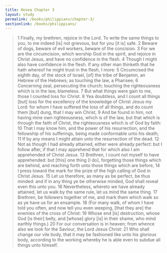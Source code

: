 ```yaml
---
title: Hosea Chapter 3
layout: study
permalink: /books/philippians/chapter-3/
sectionlink: /books/philippians/
---
```


> 1 Finally, my brethren, rejoice in the Lord. To write the same things to you, to me indeed [is] not grievous, but for you [it is] safe.
> 2 Beware of dogs, beware of evil workers, beware of the concision.
> 3 For we are the circumcision, which worship God in the spirit, and rejoice in Christ Jesus, and have no confidence in the flesh.
> 4 Though I might also have confidence in the flesh. If any other man thinketh that he hath whereof he might trust in the flesh, I more:
> 5 Circumcised the eighth day, of the stock of Israel, [of] the tribe of Benjamin, an Hebrew of the Hebrews; as touching the law, a Pharisee;
> 6 Concerning zeal, persecuting the church; touching the righteousness which is in the law, blameless.
> 7 But what things were gain to me, those I counted loss for Christ.
> 8 Yea doubtless, and I count all things [but] loss for the excellency of the knowledge of Christ Jesus my Lord: for whom I have suffered the loss of all things, and do count them [but] dung, that I may win Christ,
> 9 And be found in him, not having mine own righteousness, which is of the law, but that which is through the faith of Christ, the righteousness which is of God by faith:
> 10 That I may know him, and the power of his resurrection, and the fellowship of his sufferings, being made conformable unto his death;
> 11 If by any means I might attain unto the resurrection of the dead.
> 12 Not as though I had already attained, either were already perfect: but I follow after, if that I may apprehend that for which also I am apprehended of Christ Jesus.
> 13 Brethren, I count not myself to have apprehended: but [this] one thing [I do], forgetting those things which are behind, and reaching forth unto those things which are before,
> 14 I press toward the mark for the prize of the high calling of God in Christ Jesus.
> 15 Let us therefore, as many as be perfect, be thus minded: and if in any thing ye be otherwise minded, God shall reveal even this unto you.
> 16 Nevertheless, whereto we have already attained, let us walk by the same rule, let us mind the same thing.
> 17 Brethren, be followers together of me, and mark them which walk so as ye have us for an ensample.
> 18 (For many walk, of whom I have told you often, and now tell you even weeping, [that they are] the enemies of the cross of Christ:
> 19 Whose end [is] destruction, whose God [is their] belly, and [whose] glory [is] in their shame, who mind earthly things.)
> 20 For our conversation is in heaven; from whence also we look for the Saviour, the Lord Jesus Christ:
> 21 Who shall change our vile body, that it may be fashioned like unto his glorious body, according to the working whereby he is able even to subdue all things unto himself.

